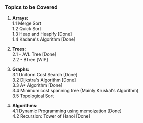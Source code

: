 ### Topics to be Covered

1. **Arrays:**\
    1.1 Merge Sort\
    1.2 Quick Sort\
    1.3 Heap and Heapify [Done]\
    1.4 Kadane's Algorithm [Done]

2. **Trees:**\
    2.1 - AVL Tree [Done]\
    2.2 - BTree [WIP]

3. **Graphs:**\
    3.1 Uniform Cost Search [Done]\
    3.2 Dijkstra's Algorithm [Done]\
    3.3 A* Algorithm [Done]\
    3.4 Minimum cost spanning tree (Mainly Kruskal's Algorithm)\
    3.5 Topological Sort

4. **Algorithms:**\
    4.1 Dynamic Programming using memoization [Done]\
    4.2 Recursion: Tower of Hanoi [Done]
